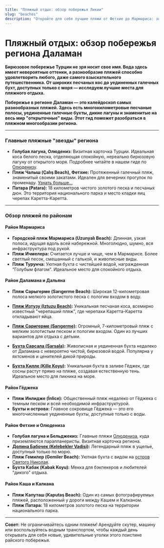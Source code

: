 ```yaml
---
title: "Пляжный отдых: обзор побережья Ликии"
slug: "beaches"
description: "Откройте для себя лучшие пляжи от Фетхие до Мармариса: знаменитая Голубая лагуна Олюдениз, бесконечный песок Патары, уединенные бухты и многое другое."
---
```

# Пляжный отдых: обзор побережья региона Даламан

**Бирюзовое побережье Турции не зря носит свое имя. Вода здесь имеет невероятные оттенки, а разнообразие пляжей способно удовлетворить любого, даже самого взыскательного путешественника. От широких песчаных кос до уединенных галечных бухт, доступных только с моря — исследуем лучшие места для пляжного отдыха.**

**Побережье в регионе Даламан — это калейдоскоп самых разнообразных пляжей. Здесь есть многокилометровые песчаные полосы, уединенные галечные бухты, дикие лагуны и знаменитые на весь мир "открыточные" виды. Этот гид поможет разобраться в пляжном многообразии региона.**

---

### Главные пляжные "звезды" региона

* **Голубая лагуна, Олюдениз:** Визитная карточка Турции. Идеальная коса белого песка, отделяющая спокойную, нереально бирюзовую лагуну от открытого моря. Подробнее читайте в нашем гиде по [Олюденизу](/articles/oludeniz).
* **Пляж Чалыш (Çalış Beach), Фетхие:** Протяженный галечный пляж, знаменитый своими закатами. Идеален для вечерних прогулок по променаду. [Узнать больше...](/articles/calis-beach)
* **Патара (Patara):** 18 километров чистого золотого песка и песчаных дюн. Это территория национального парка и место кладки яиц черепах Каретта-Каретта.

---

### Обзор пляжей по районам

#### Район Мармариса

*   **Городской пляж Мармариса (Uzunyalı Beach):** Длинная, узкая полоса, идущая вдоль всей набережной. Многолюдно, шумно, вся инфраструктура под рукой.
*   **Пляж Ичмелера:** Считается лучше и чище, чем в Мармарисе. Более светлый песок, смешанный с галькой, и живописные виды.
*   **Пляж Турунча:** Уютная бухта с чистейшей водой, награжденная "Голубым флагом". Идеальное место для спокойного отдыха.

#### Район Даламана и Дальяна

*   **Пляж Сарыгерме (Sarıgerme Beach):** Широкая 12-километровая полоса мелкого золотистого песка с пологим входом в воду.
*   **[Пляж Изтузу (Iztuzu Beach)](/articles/iztuzu-beach):** Уникальная песчаная коса, всемирно известный "черепаший пляж", где черепахи Каретта-Каретта откладывают яйца.
*   **[Пляж Саригерме (Sarıgerme)](/articles/sarigerme-guide):** Огромный, 7-километровый пляж с мелким золотистым песком и пологим входом. Один из лучших вариантов для отдыха с детьми.

* **[Бухта Сарсала (Sarsala)](/articles/sarsala-bay):** Живописная и уединенная бухта недалеко от Даламана с невероятно чистой, бирюзовой водой. Популярна у яхтсменов и ценителей дикой природы.

* **[Бухта Килле (Kille Koyu)](/articles/kille-bay):** Уникальная бухта в заливе Гёджек, где сосны растут прямо на пляже, создавая естественную тень. Идеальное место для пикника на море.

#### Район Гёджека

*   **Пляж Инлидже (İnlice):** Общественный пляж недалеко от Гёджека с темным песком и всей необходимой инфраструктурой.
*   **Бухты и острова:** Главное сокровище Гёджека — это его многочисленные уединенные бухты, доступные только с воды.

#### Район Фетхие и Олюдениза

*   **Голубая лагуна и Бельджекиз:** Главные пляжи [Олюдениза](/articles/oludeniz), куда приземляются парапланеристы. Визитная карточка региона.
*   **[Долина Бабочек (Kelebekler Vadisi)](/articles/butterfly-valley):** Легендарный пляж в ущелье, доступный только по морю.
*   **Пляж Гемилер (Gemiler Beach):** Уютная бухта с видом на [остров Святого Николая](/articles/st-nicholas-island).
*   **Бухта Кабак (Kabak Koyu):** Мекка для бэкпекеров и любителей "дикого" отдыха.

#### Район Каша и Калкана

*   **Пляж Капуташ (Kaputaş Beach):** Один из самых фотографируемых пляжей, расположенный у дороги между Кашем и Калканом.
*   **Пляж Патара:** 18 километров золотого песка на территории национального парка.

---

**Совет:** Не ограничивайтесь одним пляжем! Арендуйте скутер, машину или воспользуйтесь водным транспортом, чтобы каждый день открывать для себя новые, удивительные уголки этого поистине райского побережья. 